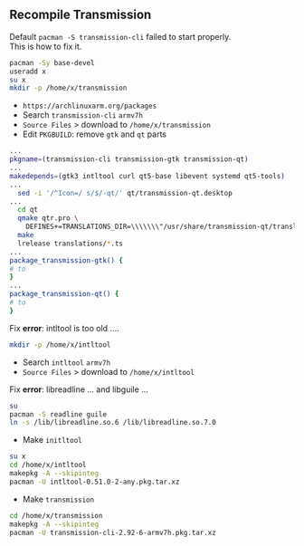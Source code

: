 Recompile Transmission
--- 
Default `pacman -S transmission-cli` failed to start properly.  
This is how to fix it.

```sh
pacman -Sy base-devel
useradd x
su x
mkdir -p /home/x/transmission
```

- `https://archlinuxarm.org/packages`  
- Search `transmission-cli` `armv7h`  
- `Source Files` > download to `/home/x/transmission` 
- Edit `PKGBUILD`: remove `gtk` and `qt` parts
```sh
...
pkgname=(transmission-cli transmission-gtk transmission-qt)
...
makedepends=(gtk3 intltool curl qt5-base libevent systemd qt5-tools)
...
  sed -i '/^Icon=/ s/$/-qt/' qt/transmission-qt.desktop
...
  cd qt
  qmake qtr.pro \
    DEFINES+=TRANSLATIONS_DIR=\\\\\\\"/usr/share/transmission-qt/translations\\\\\\\"
  make
  lrelease translations/*.ts
...
package_transmission-gtk() {
# to
}
...
package_transmission-qt() {
# to
}
```  

Fix **error**: intltool is too old ....
```sh
mkdir -p /home/x/intltool
```

- Search `intltool` `armv7h`  
- `Source Files` > download to `/home/x/intltool` 

Fix **error**: libreadline ... and libguile ...   
```sh
su
pacman -S readline guile
ln -s /lib/libreadline.so.6 /lib/libreadline.so.7.0
```

- Make `initltool`
```sh
su x
cd /home/x/intltool
makepkg -A --skipinteg
pacman -U intltool-0.51.0-2-any.pkg.tar.xz
```
- Make `transmission`
```sh
cd /home/x/transmission
makepkg -A --skipinteg
pacman -U transmission-cli-2.92-6-armv7h.pkg.tar.xz
```
